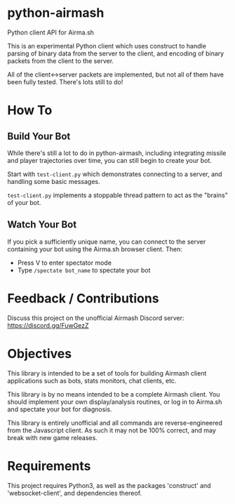 # python-airmash

Python client API for Airma.sh

This is an experimental Python client which uses construct to handle parsing of binary data from the server to the client,
and encoding of binary packets from the client to the server.

All of the client<->server packets are implemented, but not all of them have been fully tested. There's lots still to do!

# How To

## Build Your Bot

While there's still a lot to do in python-airmash, including integrating missile and player trajectories over time, you can still begin to create your bot.

Start with `test-client.py` which demonstrates connecting to a server, and handling some basic messages.

`test-client.py` implements a stoppable thread pattern to act as the "brains" of your bot.

## Watch Your Bot

If you pick a sufficiently unique name, you can connect to the server containing your bot using the Airma.sh browser client. Then:

* Press V to enter spectator mode
* Type `/spectate bot_name` to spectate your bot

# Feedback / Contributions

Discuss this project on the unofficial Airmash Discord server: https://discord.gg/FuwGezZ

# Objectives

This library is intended to be a set of tools for building Airmash client applications such as bots, stats monitors, chat clients, etc.

This library is by no means intended to be a complete Airmash client. You should implement your own display/analysis routines, or log in to Airma.sh and spectate your bot for diagnosis.

This library is entirely unofficial and all commands are reverse-engineered from the Javascript client. As such it may not be 100% correct, and may break with new game releases.

# Requirements
This project requires Python3, as well as the packages 'construct' and 'websocket-client', and dependencies thereof. 
